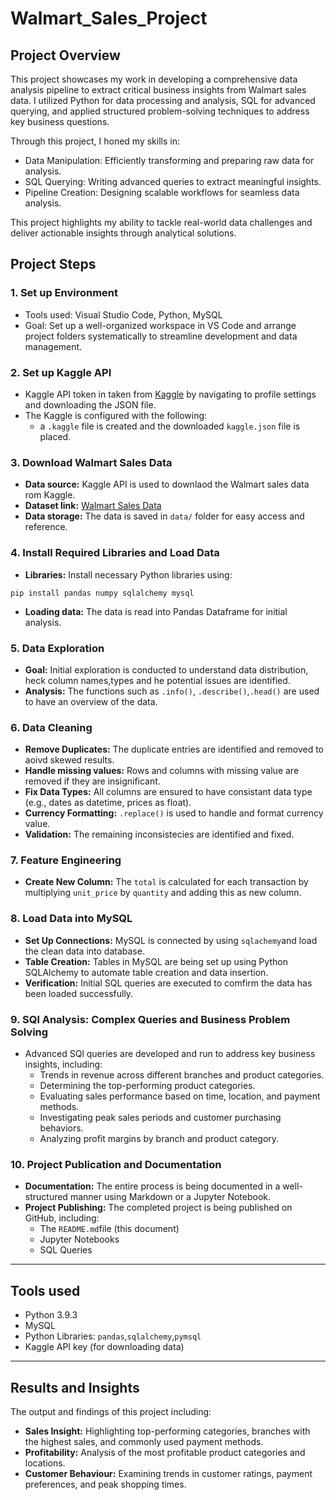 # Walmart_Sales_Project

## Project Overview
This project showcases my work in developing a comprehensive data analysis pipeline to extract critical business insights from Walmart sales data. I utilized Python for data processing and analysis, SQL for advanced querying, and applied structured problem-solving techniques to address key business questions.

Through this project, I honed my skills in:

* Data Manipulation: Efficiently transforming and preparing raw data for analysis.
* SQL Querying: Writing advanced queries to extract meaningful insights.
* Pipeline Creation: Designing scalable workflows for seamless data analysis.

This project highlights my ability to tackle real-world data challenges and deliver actionable insights through analytical solutions.

## Project Steps
### 1. Set up Environment
  * Tools used: Visual Studio Code, Python, MySQL
  * Goal: Set up a well-organized workspace in VS Code and arrange project folders systematically to streamline development and data management.

### 2. Set up Kaggle API
* Kaggle API token in taken from [Kaggle](https://www.kaggle.com/) by navigating to profile settings and downloading the JSON file.
* The Kaggle is configured with the following:
  * a `.kaggle` file is created and the downloaded `kaggle.json` file is placed.

### 3. Download Walmart Sales Data
* **Data source:** Kaggle API is used to downlaod the Walmart sales data rom Kaggle.
* **Dataset link:** [Walmart Sales Data](https://www.kaggle.com/datasets/najir0123/walmart-10k-sales-datasets)
* **Data storage:** The data is saved in `data/` folder for easy access and reference.

### 4. Install Required Libraries and Load Data
* **Libraries:** Install necessary Python libraries using:
```
pip install pandas numpy sqlalchemy mysql
```
* **Loading data:** The data is read into Pandas Dataframe for initial analysis.

### 5. Data Exploration
* **Goal:** Initial exploration is conducted to understand data distribution, heck column names,types and he potential issues are identified.
* **Analysis:** The functions such as `.info()`, `.describe()`,`.head()` are used to have an overview of the data.

### 6. Data Cleaning
* **Remove Duplicates:** The duplicate entries are identified and removed to aoivd skewed results.
* **Handle missing values:** Rows and columns with missing value are removed if they are insignificant.
* **Fix Data Types:** All columns are ensured to have consistant data type (e.g., dates as datetime, prices as float).
* **Currency Formatting:** `.replace()` is used to handle and format currency value.
* **Validation:** The remaining inconsistecies are identified and fixed.

### 7. Feature Engineering
* **Create New Column:** The `total` is calculated for each transaction by multiplying `unit_price` by `quantity` and adding this as new column.

### 8. Load Data into MySQL
* **Set Up Connections:** MySQL is connected by using `sqlachemy`and load the clean data into database.
* **Table Creation:** Tables in MySQL are being set up using Python SQLAlchemy to automate table creation and data insertion.
* **Verification:** Initial SQL queries are executed to comfirm the data has been loaded successfully.

### 9. SQl Analysis: Complex Queries and Business Problem Solving
* Advanced SQl queries are developed and run to address key business insights, including:
  * Trends in revenue across different branches and product categories.
  * Determining the top-performing product categories.
  * Evaluating sales performance based on time, location, and payment methods.
  * Investigating peak sales periods and customer purchasing behaviors.
  * Analyzing profit margins by branch and product category.
 
### 10. Project Publication and Documentation
* **Documentation:** The entire process is being documented in a well-structured manner using Markdown or a Jupyter Notebook.
* **Project Publishing:** The completed project is being published on GitHub, including:
  * The `README.md`file (this document)
  * Jupyter Notebooks
  * SQL Queries
 
---
## Tools used
* Python 3.9.3
* MySQL
* Python Libraries: `pandas`,`sqlalchemy`,`pymsql`
* Kaggle API key (for downloading data)
***
## Results and Insights
The output and findings of this project including:
* **Sales Insight:** Highlighting top-performing categories, branches with the highest sales, and commonly used payment methods.
* **Profitability:** Analysis of the most profitable product categories and locations.
* **Customer Behaviour:** Examining trends in customer ratings, payment preferences, and peak shopping times.
